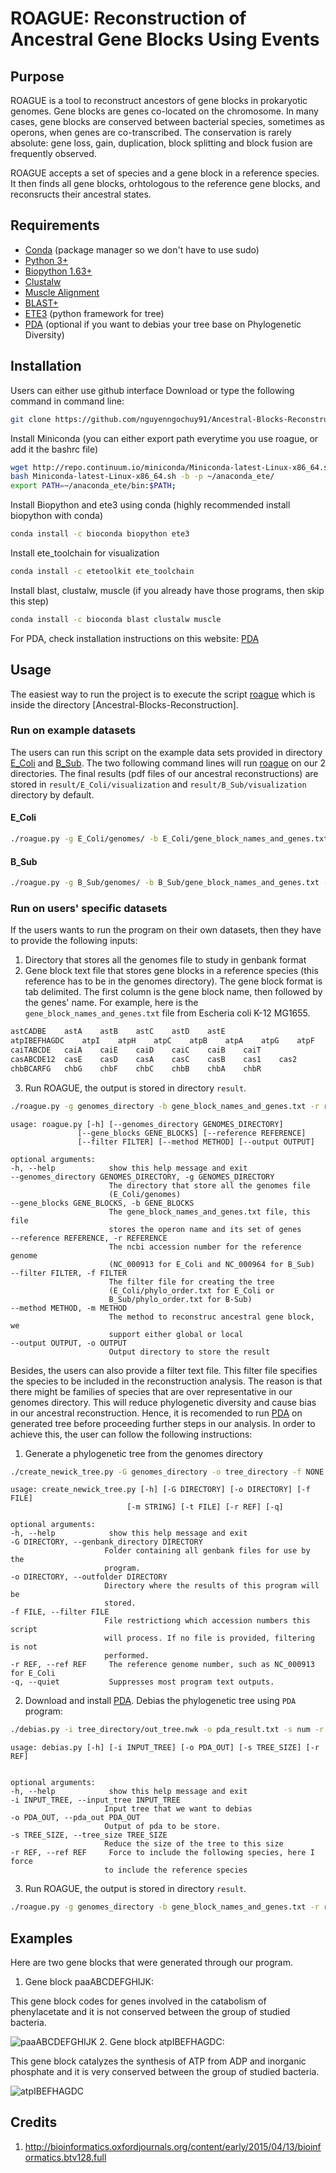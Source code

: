 # ROAGUE: **R**econstruction **o**f **A**ncestral **G**ene Blocks **U**sing **E**vents
## Purpose

ROAGUE is a tool to reconstruct ancestors of gene blocks in prokaryotic genomes. Gene blocks are genes co-located on the chromosome. In many cases, gene blocks are
conserved between bacterial species, sometimes as operons, when genes are co-transcribed. The conservation is rarely absolute: gene loss, gain, duplication, block
splitting and block fusion are frequently observed. 

ROAGUE accepts a set of species and a gene block in a reference species. It then finds all gene blocks, orhtologous to the reference gene blocks, and reconsructs their
ancestral states.

## Requirements
* [Conda](https://conda.io/miniconda.html) (package manager so we don't have to use sudo)
* [Python 3+](https://www.python.org/download/releases/3.0/)
* [Biopython 1.63+](http://biopython.org/wiki/Download)
* [Clustalw](http://www.clustal.org/clustal2/#Download)
* [Muscle Alignment](https://www.drive5.com/muscle/downloads.htm)
* [BLAST+](https://blast.ncbi.nlm.nih.gov/Blast.cgi?PAGE_TYPE=BlastDocs&DOC_TYPE=Download)
* [ETE3](http://etetoolkit.org/download/) (python framework for tree)
* [PDA](http://www.cibiv.at/software/pda/#download) (optional if you want to debias your tree base on Phylogenetic Diversity)

## Installation
Users can either use github interface Download or type the following command in command line:
```bash
git clone https://github.com/nguyenngochuy91/Ancestral-Blocks-Reconstruction
```
Install Miniconda (you can either export path everytime you use roague, or add it the bashrc file)
```bash
wget http://repo.continuum.io/miniconda/Miniconda-latest-Linux-x86_64.sh -O Miniconda-latest-Linux-x86_64.sh
bash Miniconda-latest-Linux-x86_64.sh -b -p ~/anaconda_ete/
export PATH=~/anaconda_ete/bin:$PATH;

```

Install Biopython and ete3 using conda (highly recommended install biopython with conda)
```bash
conda install -c bioconda biopython ete3
```
Install ete_toolchain for visualization
```bash
conda install -c etetoolkit ete_toolchain
```

Install blast, clustalw, muscle (if you already have those programs, then skip this step)
```bash
conda install -c bioconda blast clustalw muscle
```

For PDA, check installation instructions on this website: [PDA](http://www.cibiv.at/software/pda/#download)

## Usage

The easiest way to run the project is to execute the script [roague](https://github.com/nguyenngochuy91/Ancestral-Blocks-Reconstruction/blob/master/roague.py) which is inside the directory [Ancestral-Blocks-Reconstruction]. 

### Run on example datasets
The users can run this script on the example data sets provided in directory [E_Coli](https://github.com/nguyenngochuy91/Ancestral-Blocks-Reconstruction/tree/master/E_Coli) and [B_Sub](https://github.com/nguyenngochuy91/Ancestral-Blocks-Reconstruction/tree/master/B_Sub). The two following command lines will run [roague](https://github.com/nguyenngochuy91/Ancestral-Blocks-Reconstruction/blob/master/roague.py) on our 2 directories. The final results (pdf files of our ancestral reconstructions) are stored in `result/E_Coli/visualization` and `result/B_Sub/visualization` directory by default.
#### E_Coli
```bash
./roague.py -g E_Coli/genomes/ -b E_Coli/gene_block_names_and_genes.txt -r NC_000913 -f E_Coli/phylo_order.txt -m global
```

#### B_Sub
```bash
./roague.py -g B_Sub/genomes/ -b B_Sub/gene_block_names_and_genes.txt -r NC_000964 -f B_Sub/phylo_order.txt -m global
```
### Run on users' specific datasets
If the users wants to run the program on their own datasets, then they have to provide the following inputs:
  1. Directory that stores all the genomes file to study in genbank format 
  2. Gene block text file that stores gene blocks in a reference species (this reference has to be in the genomes directory). The gene block format is tab delimited. The first column is the gene block name, then followed by the genes' name. For example, here is the `gene_block_names_and_genes.txt` file from Escheria coli K-12 MG1655.
```bash
astCADBE	astA	astB	astC	astD	astE
atpIBEFHAGDC	atpI	atpH	atpC	atpB	atpA	atpG	atpF	atpE	atpD
caiTABCDE	caiA	caiE	caiD	caiC	caiB	caiT
casABCDE12	casE	casD	casA	casC	casB	cas1	cas2
chbBCARFG	chbG	chbF	chbC	chbB	chbA	chbR
``` 
   3. Run ROAGUE, the output is stored in directory `result`.
  ```bash
  ./roague.py -g genomes_directory -b gene_block_names_and_genes.txt -r ref_accession -m global -o result
  ```
  ```
  usage: roague.py [-h] [--genomes_directory GENOMES_DIRECTORY]
                 [--gene_blocks GENE_BLOCKS] [--reference REFERENCE]
                 [--filter FILTER] [--method METHOD] [--output OUTPUT]

optional arguments:
  -h, --help            show this help message and exit
  --genomes_directory GENOMES_DIRECTORY, -g GENOMES_DIRECTORY
                        The directory that store all the genomes file
                        (E_Coli/genomes)
  --gene_blocks GENE_BLOCKS, -b GENE_BLOCKS
                        The gene_block_names_and_genes.txt file, this file
                        stores the operon name and its set of genes
  --reference REFERENCE, -r REFERENCE
                        The ncbi accession number for the reference genome
                        (NC_000913 for E_Coli and NC_000964 for B_Sub)
  --filter FILTER, -f FILTER
                        The filter file for creating the tree
                        (E_Coli/phylo_order.txt for E_Coli or
                        B_Sub/phylo_order.txt for B-Sub)
  --method METHOD, -m METHOD
                        The method to reconstruc ancestral gene block, we
                        support either global or local
  --output OUTPUT, -o OUTPUT
                        Output directory to store the result

  ```
   
Besides, the users can also provide a filter text file. This filter file specifies the species to be included in the reconstruction analysis. The reason is that there might be families of species that are over representative in our genomes directory. This will reduce phylogenetic diversity and cause bias in our ancestral reconstruction. Hence, it is recomended to run [PDA](http://www.cibiv.at/software/pda/#download) on generated tree before proceeding further steps in our analysis. In order to achieve this, the user can follow the following instructions:
   1. Generate a phylogenetic tree from the genomes directory
   ```bash
   ./create_newick_tree.py -G genomes_directory -o tree_directory -f NONE -r ref_accession
   ```
   ```
   usage: create_newick_tree.py [-h] [-G DIRECTORY] [-o DIRECTORY] [-f FILE]
                             [-m STRING] [-t FILE] [-r REF] [-q]

optional arguments:
  -h, --help            show this help message and exit
  -G DIRECTORY, --genbank_directory DIRECTORY
                        Folder containing all genbank files for use by the
                        program.
  -o DIRECTORY, --outfolder DIRECTORY
                        Directory where the results of this program will be
                        stored.
  -f FILE, --filter FILE
                        File restrictiong which accession numbers this script
                        will process. If no file is provided, filtering is not
                        performed.
  -r REF, --ref REF     The reference genome number, such as NC_000913 for E_Coli
  -q, --quiet           Suppresses most program text outputs.

   ```
   2. Download and install [PDA](http://www.cibiv.at/software/pda/#download). Debias the phylogenetic tree using `PDA` program:
   ```bash
   ./debias.py -i tree_directory/out_tree.nwk -o pda_result.txt -s num -r ref_accession
   ```
   ```
   usage: debias.py [-h] [-i INPUT_TREE] [-o PDA_OUT] [-s TREE_SIZE] [-r REF]


optional arguments:
  -h, --help            show this help message and exit
  -i INPUT_TREE, --input_tree INPUT_TREE
                        Input tree that we want to debias
  -o PDA_OUT, --pda_out PDA_OUT
                        Output of pda to be store.
  -s TREE_SIZE, --tree_size TREE_SIZE
                        Reduce the size of the tree to this size
  -r REF, --ref REF     Force to include the following species, here I force
                        to include the reference species

   ```
   3. Run ROAGUE,  the output is stored in directory `result`. 
  ```bash
  ./roague.py -g genomes_directory -b gene_block_names_and_genes.txt -r ref_accession -f phylo_order.txt -m global -o result
  ```




## Examples

Here are two gene blocks that were generated through our program. 
1. Gene block paaABCDEFGHIJK:

This gene block codes for genes involved in the catabolism of phenylacetate and it is not conserved between the group of studied bacteria.

![paaABCDEFGHIJK](https://github.com/nguyenngochuy91/Ancestral-Blocks-Reconstruction/blob/master/images/paa_global_edit.png "Gene block paaABCDEFGHIJK")
2. Gene block atpIBEFHAGDC:

This gene block catalyzes the synthesis of ATP from ADP and inorganic phosphate and it is very conserved between the group of studied bacteria.

![atpIBEFHAGDC](https://github.com/nguyenngochuy91/Ancestral-Blocks-Reconstruction/blob/master/images/atp_global_edit.png "Gene block atpIBEFHAGDC")
## Credits
1. http://bioinformatics.oxfordjournals.org/content/early/2015/04/13/bioinformatics.btv128.full 




